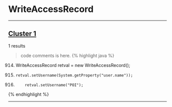 # WriteAccessRecord

***

## [Cluster 1](./1)
1 results
> code comments is here.
{% highlight java %}
914. WriteAccessRecord retval = new WriteAccessRecord();
918.     retval.setUsername(System.getProperty("user.name"));
924.         retval.setUsername("POI");
{% endhighlight %}

***

